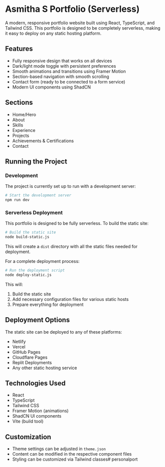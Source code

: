 # Asmitha S Portfolio (Serverless)

A modern, responsive portfolio website built using React, TypeScript, and Tailwind CSS. This portfolio is designed to be completely serverless, making it easy to deploy on any static hosting platform.

## Features

- Fully responsive design that works on all devices
- Dark/light mode toggle with persistent preferences
- Smooth animations and transitions using Framer Motion
- Section-based navigation with smooth scrolling
- Contact form (ready to be connected to a form service)
- Modern UI components using ShadCN

## Sections

- Home/Hero
- About
- Skills
- Experience
- Projects
- Achievements & Certifications
- Contact

## Running the Project

### Development

The project is currently set up to run with a development server:

```bash
# Start the development server
npm run dev
```

### Serverless Deployment

This portfolio is designed to be fully serverless. To build the static site:

```bash
# Build the static site
node build-static.js
```

This will create a `dist` directory with all the static files needed for deployment.

For a complete deployment process:

```bash
# Run the deployment script
node deploy-static.js
```

This will:
1. Build the static site
2. Add necessary configuration files for various static hosts
3. Prepare everything for deployment

## Deployment Options

The static site can be deployed to any of these platforms:

- Netlify
- Vercel
- GitHub Pages
- Cloudflare Pages
- Replit Deployments
- Any other static hosting service

## Technologies Used

- React
- TypeScript
- Tailwind CSS
- Framer Motion (animations)
- ShadCN UI components
- Vite (build tool)

## Customization

- Theme settings can be adjusted in `theme.json`
- Content can be modified in the respective component files
- Styling can be customized via Tailwind classes#   p e r s o n a l p o r t  
 